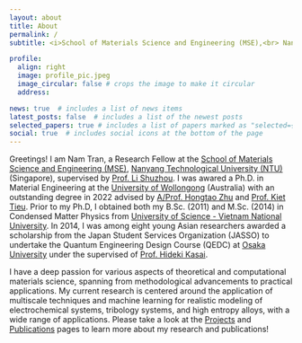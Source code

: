 ```yaml
---
layout: about
title: About
permalink: /
subtitle: <i>School of Materials Science and Engineering (MSE),<br> Nanyang Technological University, Singapore</i>

profile:
  align: right
  image: profile_pic.jpeg
  image_circular: false # crops the image to make it circular
  address: 

news: true  # includes a list of news items
latest_posts: false  # includes a list of the newest posts
selected_papers: true # includes a list of papers marked as "selected={true}"
social: true  # includes social icons at the bottom of the page
---
```




Greetings! I am Nam Tran, a Research Fellow at the [School of Materials Science and Engineering (MSE)](https://www.ntu.edu.sg/mse), [Nanyang Technological University (NTU)](https://www.ntu.edu.sg/) (Singapore), supervised by [Prof. Li Shuzhou](https://dr.ntu.edu.sg/cris/rp/rp00773). I was awared a Ph.D. in Material Engineering at the [University of Wollongong](https://www.uow.edu.au/) (Australia) with an outstanding degree in 2022 advised by [A/Prof. Hongtao Zhu](https://scholars.uow.edu.au/hongtao-zhu) and [Prof. Kiet Tieu](https://scholars.uow.edu.au/kiet-tieu). Prior to my Ph.D, I obtained both my B.Sc. (2011) and M.Sc. (2014) in Condensed Matter Physics from [University of Science - Vietnam National University](https://hus.vnu.edu.vn/). In 2014, I was among eight young Asian researchers awarded a scholarship from the Japan Student Services Organization (JASSO) to undertake the Quantum Engineering Design Course (QEDC) at [Osaka University](https://www.osaka-u.ac.jp/) under the supervised of [Prof. Hideki Kasai](http://www.dyn.ap.eng.osaka-u.ac.jp/web/).

I have a deep passion for various aspects of theoretical and computational materials science, spanning from methodological advancements to practical applications. My current research is centered around the application of multiscale techniques and machine learning for realistic modeling of electrochemical systems, tribology systems, and high entropy alloys, with a wide range of applications. Please take a look at the [Projects](https://nvtran.com/projects) and [Publications](https://nvtran.com/publications) pages to learn more about my research and publications!